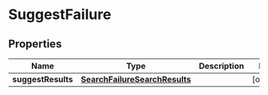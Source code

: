 
# SuggestFailure

## Properties
Name | Type | Description | Notes
------------ | ------------- | ------------- | -------------
**suggestResults** | [**SearchFailureSearchResults**](SearchFailureSearchResults.md) |  |  [optional]




